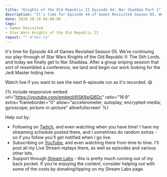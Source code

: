 ```yaml
---
title: "Knights of the Old Republic II Episode 44: Nar Shaddaa Part 1"
description: "It's time for Episode 44 of Games Revisited Season 05. We're continuing our play-through of Star Wars Knights of the Old Republic II: The Sith Lords, and today we finally get to Nar Shaddaa. After a group sniping session that sort of resembled a conference, we land and begin our work looking for the Jedi Master hiding here."
date: 2020-10-18 04:00:00
tags:
- Games Revisited
- Star Wars Knights of the Old Republic II
repost: "" #"dev.to"
---
```


It's time for Episode 44 of Games Revisited Season 05. We're continuing our play-through of Star Wars Knights of the Old Republic II: The Sith Lords, and today we finally get to Nar Shaddaa. After a group sniping session that sort of resembled a conference, we land and begin our work looking for the Jedi Master hiding here.

Watch live if you want to see the next 6-episode run as it's recorded. :smiley:
<!--more-->

{% include responsive-embed url="https://youtube.com/embed/6ISK6plQ6Dc" ratio="16:9" extra='frameborder="0" allow="accelerometer; autoplay; encrypted-media; gyroscope; picture-in-picture" allowfullscreen' %}

Help out by:
 * Following on [Twtich](https://twitch.tv/AnonJr_Live), and even watching when you have time! I have my streaming schedule posted there, and I sometimes do random extras - so if you follow you'll get notified when I go live.
 * Subscribing on [YouTube](http://www.youtube.com/channel/UCXafqhKHbkSUIrq0LAuu0tw), and even watching there from time to time. I'll post all my Live Stream replays there, as well as episodes and various other bits.
 * Support through [Stream Labs](https://streamlabs.com/anonjr_live) - this is pretty much running out of my back pocket. If you're enjoying the content, consider helping out with some of the costs by donating/tipping on my Stream Labs page.